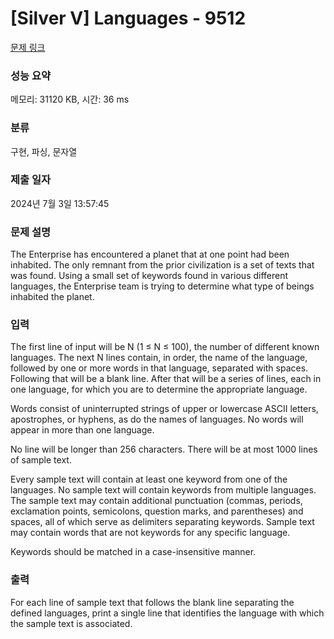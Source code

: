 # [Silver V] Languages - 9512 

[문제 링크](https://www.acmicpc.net/problem/9512) 

### 성능 요약

메모리: 31120 KB, 시간: 36 ms

### 분류

구현, 파싱, 문자열

### 제출 일자

2024년 7월 3일 13:57:45

### 문제 설명

<p>The Enterprise has encountered a planet that at one point had been inhabited. The only remnant from the prior civilization is a set of texts that was found. Using a small set of keywords found in various different languages, the Enterprise team is trying to determine what type of beings inhabited the planet.</p>

### 입력 

 <p>The first line of input will be N (1 ≤ N ≤ 100), the number of different known languages. The next N lines contain, in order, the name of the language, followed by one or more words in that language, separated with spaces. Following that will be a blank line. After that will be a series of lines, each in one language, for which you are to determine the appropriate language.</p>

<p>Words consist of uninterrupted strings of upper or lowercase ASCII letters, apostrophes, or hyphens, as do the names of languages. No words will appear in more than one language.</p>

<p>No line will be longer than 256 characters. There will be at most 1000 lines of sample text.</p>

<p>Every sample text will contain at least one keyword from one of the languages. No sample text will contain keywords from multiple languages. The sample text may contain additional punctuation (commas, periods, exclamation points, semicolons, question marks, and parentheses) and spaces, all of which serve as delimiters separating keywords. Sample text may contain words that are not keywords for any specific language.</p>

<p>Keywords should be matched in a case-insensitive manner.</p>

### 출력 

 <p>For each line of sample text that follows the blank line separating the defined languages, print a single line that identifies the language with which the sample text is associated.</p>

